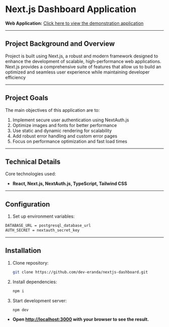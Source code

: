 # Next.js Dashboard Application
**Web Application:** [Click here to view the demonstration application](https://nextjs-dashboard-one-orpin-46.vercel.app/)  
<hr />

## Project Background and Overview
Project is built using Next.js, a robust and modern framework designed to enhance the development of scalable, high-performance web applications. Next.js provides a comprehensive suite of features that allow us to build an optimized and seamless user experience while maintaining developer efficiency
<hr />

## Project Goals
The main objectives of this application are to:

1. Implement secure user authentication using NextAuth.js
2. Optimize images and fonts for better performance
3. Use static and dynamic rendering for scalability
4. Add robust error handling and custom error pages
5. Focus on performance optimization and fast load times
<hr />

## Technical Details
Core technologies used: 

- **React, Next.js, NextAuth.js, TypeScript, Tailwind CSS**
<hr />

## Configuration
1. Set up environment variables:
```sh
DATABASE_URL = postgresql_database_url
AUTH_SECRET = nextauth_secret_key
```
<hr />

## Installation
1. Clone repository:
   ```sh
   git clone https://github.com/dev-eranda/nextjs-dashboard.git

2. Install dependencies:
   ```sh
   npm i

3. Start development server:
   ```sh
   npm dev

  - **Open [http://localhost:3000](http://localhost:3000) with your browser to see the result.**
